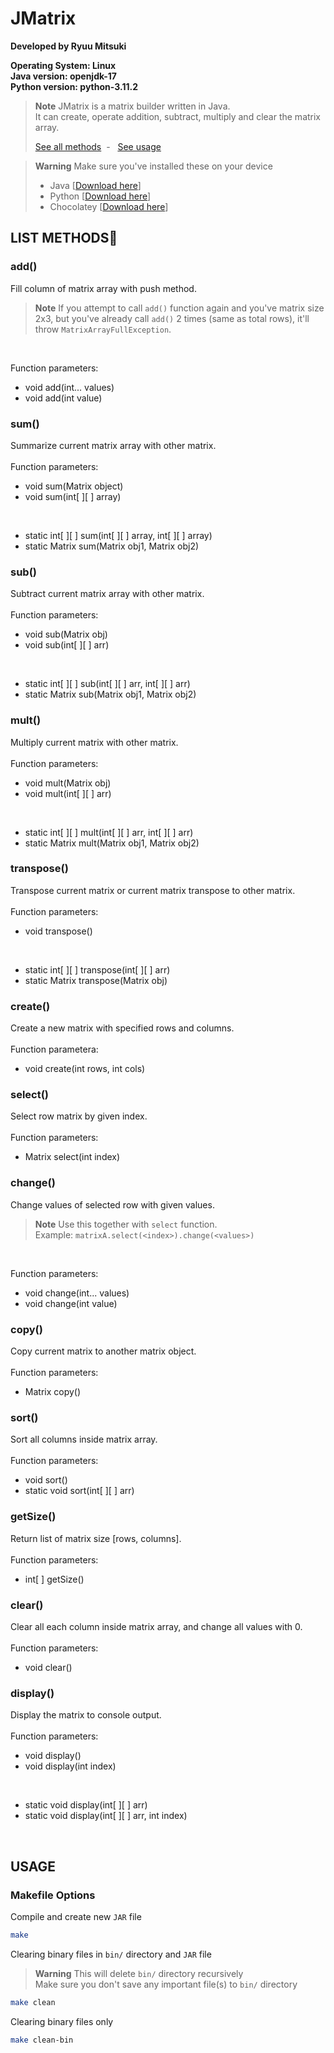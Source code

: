 # JMatrix
**Developed by Ryuu Mitsuki<br>**

**Operating System: Linux<br>**
**Java version: openjdk-17<br>**
**Python version: python-3.11.2**

> **Note**
> JMatrix is a matrix builder written in Java.<br>
> It can create, operate addition, subtract, multiply and clear the matrix array.<br>
> 
> [See all methods](https://github.com/mitsuki31/jmatrix#list-methodsrocket)&nbsp; - &nbsp;
> [See usage](https://github.com/mitsuki31/jmatrix#usage)

> **Warning** Make sure you've installed these on your device<br>
> - Java \[[Download here](https://oracle.com/java/)\]
> - Python \[[Download here](https://python.org/)\]
> - Chocolatey \[[Download here](https://chocolatey.org/install)\]

## LIST METHODS:rocket:

### add()
Fill column of matrix array with push method.<br>
> **Note** If you attempt to call `add()` function again and you've matrix size 2x3, but you've already call `add()` 2 times (same as total rows), it'll throw `MatrixArrayFullException`.<br>
<br>

Function parameters:
- void add(int... values)
- void add(int value)

### sum()
Summarize current matrix array with other matrix.<br>
<br>
Function parameters:
- void sum(Matrix object)
- void sum(int\[ ]\[ ] array)
<br>

- static int[ ]\[ ] sum(int\[ ]\[ ] array, int\[ ]\[ ] array) 
- static Matrix sum(Matrix obj1, Matrix obj2)

### sub()
Subtract current matrix array with other matrix.<br>
<br>
Function parameters:
- void sub(Matrix obj)
- void sub(int\[ ]\[ ] arr)
<br>

- static int\[ ]\[ ] sub(int\[ ]\[ ] arr, int\[ ]\[ ] arr)
- static Matrix sub(Matrix obj1, Matrix obj2)

### mult()
Multiply current matrix with other matrix.<br>
<br>
Function parameters:
- void mult(Matrix obj)
- void mult(int\[ ]\[ ] arr)
<br>

- static int\[ ]\[ ] mult(int\[ ]\[ ] arr, int\[ ]\[ ] arr)
- static Matrix mult(Matrix obj1, Matrix obj2)

### transpose()
Transpose current matrix or current matrix transpose to other matrix.<br>
<br>
Function parameters:
- void transpose()
<br>

- static int\[ ]\[ ] transpose(int\[ ]\[ ] arr)
- static Matrix transpose(Matrix obj)


### create()
Create a new matrix with specified rows and columns.<br>
<br>
Function parametera:
- void create(int rows, int cols)

### select()
Select row matrix by given index.<br>
<br>
Function parameters:
- Matrix select(int index)

### change()
Change values of selected row with given values.<br>
> **Note** Use this together with `select` function.<br>
> Example:  `matrixA.select(<index>).change(<values>)`
<br>

Function parameters:
- void change(int... values)
- void change(int value)

### copy()
Copy current matrix to another matrix object.<br>
<br>
Function parameters:
- Matrix copy()

### sort()
Sort all columns inside matrix array.<br>
<br>
Function parameters:
- void sort()
- static void sort(int\[ ]\[ ] arr)

### getSize()
Return list of matrix size \[rows, columns].<br>
<br>
Function parameters:
- int\[ ] getSize()

### clear()
Clear all each column inside matrix array, and change all values with 0.<br>
<br>
Function parameters:
- void clear()

### display()
Display the matrix to console output.<br>
<br>
Function parameters:
- void display()
- void display(int index)
<br>

- static void display(int\[ ]\[ ] arr)
- static void display(int\[ ]\[ ] arr, int index)

<br>

## USAGE
### Makefile Options
Compile and create new `JAR` file
```bash
make
```

Clearing binary files in `bin/` directory and `JAR` file
> **Warning** This will delete `bin/` directory recursively<br>
> Make sure you don't save any important file(s) to `bin/` directory
```bash
make clean
```

Clearing binary files only
```bash
make clean-bin
```
